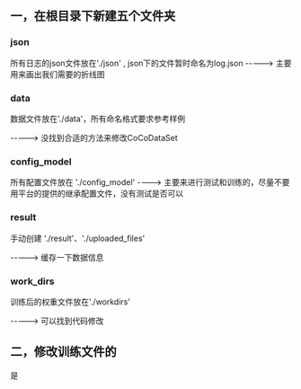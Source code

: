 ## 一，在根目录下新建五个文件夹

### json

所有日志的json文件放在'./json' , json下的文件暂时命名为log.json
 -----> 主要用来画出我们需要的折线图



### data

数据文件放在'./data'，所有命名格式要求参考样例 

-----> 没找到合适的方法来修改CoCoDataSet



### config_model

所有配置文件放在 './config_model' 
----> 主要来进行测试和训练的，尽量不要用平台的提供的继承配置文件，没有测试是否可以



### result

手动创建 './result'、'./uploaded_files'

-----> 缓存一下数据信息



### work_dirs

训练后的权重文件放在'./workdirs' 

-----> 可以找到代码修改





## 二，修改训练文件的

是
